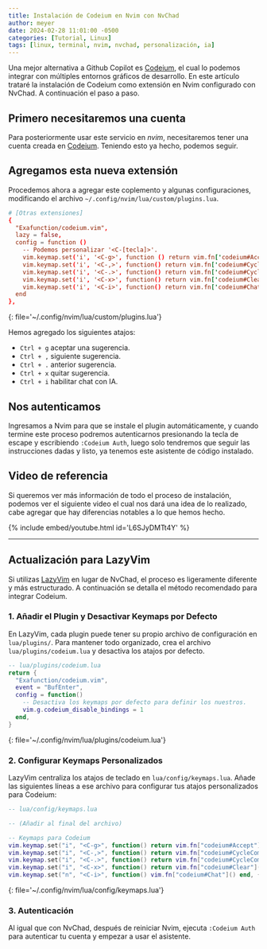 ```yaml
---
title: Instalación de Codeium en Nvim con NvChad
author: meyer
date: 2024-02-28 11:01:00 -0500
categories: [Tutorial, Linux]
tags: [linux, terminal, nvim, nvchad, personalización, ia]
---
```


Una mejor alternativa a Github Copilot es [Codeium](https://github.com/Exafunction/codeium.vim), el cual lo podemos integrar con múltiples entornos gráficos de desarrollo. En este artículo trataré la instalación de Codeium como extensión en Nvim configurado con NvChad. A continuación el paso a paso.

## Primero necesitaremos una cuenta

Para posteriormente usar este servicio en _nvim_, necesitaremos tener una cuenta creada en [Codeium](https://codeium.com/account/register). Teniendo esto ya hecho, podemos seguir.
 
## Agregamos esta nueva extensión

Procedemos ahora a agregar este coplemento y algunas configuraciones, modificando el archivo `~/.config/nvim/lua/custom/plugins.lua`.

```conf
# [Otras extensiones]
{
  "Exafunction/codeium.vim",
  lazy = false,
  config = function ()
    -- Podemos personalizar '<C-[tecla]>'.
    vim.keymap.set('i', '<C-g>', function () return vim.fn['codeium#Accept']() end, { expr = true, silent = true })
    vim.keymap.set('i', '<C-,>', function() return vim.fn['codeium#CycleCompletions'](1) end, { expr = true, silent = true })
    vim.keymap.set('i', '<C-.>', function() return vim.fn['codeium#CycleCompletions'](-1) end, { expr = true, silent = true })
    vim.keymap.set('i', '<C-x>', function() return vim.fn['codeium#Clear']() end, { expr = true, silent = true })
    vim.keymap.set('i', '<C-i>', function() return vim.fn['codeium#Chat']() end)
  end
},
```
{: file='~/.config/nvim/lua/custom/plugins.lua'}

Hemos agregado los siguientes atajos:
- `Ctrl + g` aceptar una sugerencia.
- `Ctrl + ,` siguiente sugerencia.
- `Ctrl + .` anterior sugerencia.
- `Ctrl + x` quitar sugerencia.
- `Ctrl + i` habilitar chat con IA.

## Nos autenticamos

Ingresamos a Nvim para que se instale el plugin automáticamente, y cuando termine este proceso podremos autenticarnos presionando la tecla de escape y escribiendo `:Codeium Auth`, luego solo tendremos que seguir las instrucciones dadas y listo, ya tenemos este asistente de código instalado.

## Video de referencia

Si queremos ver más información de todo el proceso de instalación, podemos ver el siguiente video el cual nos dará una idea de lo realizado, cabe agregar que hay diferencias notables a lo que hemos hecho.

{% include embed/youtube.html id='L6SJyDMTt4Y' %}

---

## Actualización para LazyVim

Si utilizas [LazyVim](https://www.lazyvim.org/) en lugar de NvChad, el proceso es ligeramente diferente y más estructurado. A continuación se detalla el método recomendado para integrar Codeium.

### 1. Añadir el Plugin y Desactivar Keymaps por Defecto

En LazyVim, cada plugin puede tener su propio archivo de configuración en `lua/plugins/`. Para mantener todo organizado, crea el archivo `lua/plugins/codeium.lua` y desactiva los atajos por defecto.

```lua
-- lua/plugins/codeium.lua
return {
  "Exafunction/codeium.vim",
  event = "BufEnter",
  config = function()
    -- Desactiva los keymaps por defecto para definir los nuestros.
    vim.g.codeium_disable_bindings = 1
  end,
}
```
{: file='~/.config/nvim/lua/plugins/codeium.lua'}

### 2. Configurar Keymaps Personalizados

LazyVim centraliza los atajos de teclado en `lua/config/keymaps.lua`. Añade las siguientes líneas a ese archivo para configurar tus atajos personalizados para Codeium:

```lua
-- lua/config/keymaps.lua

-- (Añadir al final del archivo)

-- Keymaps para Codeium
vim.keymap.set("i", "<C-g>", function() return vim.fn["codeium#Accept"]() end, { expr = true, silent = true, desc = "Codeium: Aceptar" })
vim.keymap.set("i", "<C-,>", function() return vim.fn["codeium#CycleCompletions"](1) end, { expr = true, silent = true, desc = "Codeium: Siguiente" })
vim.keymap.set("i", "<C-.>", function() return vim.fn["codeium#CycleCompletions"](-1) end, { expr = true, silent = true, desc = "Codeium: Anterior" })
vim.keymap.set("i", "<C-x>", function() return vim.fn["codeium#Clear"]() end, { expr = true, silent = true, desc = "Codeium: Limpiar" })
vim.keymap.set("n", "<C-i>", function() vim.fn["codeium#Chat"]() end, { silent = true, desc = "Codeium: Chat" })
```
{: file='~/.config/nvim/lua/config/keymaps.lua'}

### 3. Autenticación

Al igual que con NvChad, después de reiniciar Nvim, ejecuta `:Codeium Auth` para autenticar tu cuenta y empezar a usar el asistente.
